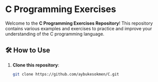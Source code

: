# C Programming Exercises

Welcome to the **C Programming Exercises Repository**! This repository contains various examples and exercises to practice and improve your understanding of the C programming language.

## 🛠 How to Use

1. **Clone this repository**:
   ```bash
   git clone https://github.com/aybukesokmen/C.git

